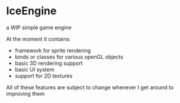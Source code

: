 # IceEngine
a WIP simple game engine

At the moment it contains: 
* framework for sprite rendering
* binds or classes for various openGL objects
* basic 3D rendering support
* basic UI system
* support for 2D textures

All of these features are subject to change whenever I get around to improving them
